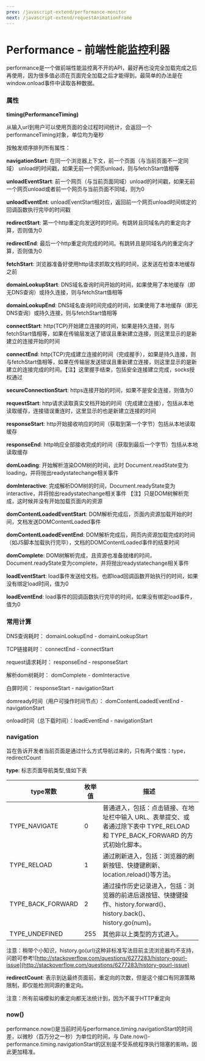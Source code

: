 ```yaml
---
prev: /javascript-extend/performance-monitor
next: /javascript-extend/requestAnimationFrame
---
```


# Performance - 前端性能监控利器

performance是一个做前端性能监控离不开的API，最好再也没完全加载完成之后再使用，因为很多值必须在页面完全加载之后才能得到。最简单的办法是在window.onload事件中读取各种数据。

### 属性

**timing(PerformanceTiming)**

从输入url到用户可以使用页面的全过程时间统计，会返回一个performanceTiming对象，单位均为毫秒



按触发顺序排列所有属性：

**navigationStart**: 在同一个浏览器上下文，前一个页面（与当前页面不一定同域） unload的时间戳，如果无前一个网页unload，则与fetchStart值相等

**unloadEventStart**: 前一个网页（与当前页面同域）unload的时间戳，如果无前一个网页unload或者前一个网页与当前页面不同域，则为0

**unloadEventEnt**: unloadEventStart相对应，返回前一个网页unload时间绑定的回调函数执行完毕的时间戳

**redirectStart**: 第一个http重定向发送时的时间。有跳转且同域名内的重定向才算，否则值为0

**redirectEnd**: 最后一个http重定向完成的时间。有跳转且是同域名内的重定向才算，否则值为0

**fetchStart**: 浏览器准备好使用http请求抓取文档的时间，这发送在检查本地缓存之前

**domainLookupStart**: DNS域名查询时间开始的时间，如果使用了本地缓存（即无DNS查询）或持久连接，则与fetchStart值相等

**domainLookupEnd**: DNS域名查询时间完成的时间，如果使用了本地缓存（即无DNS查询）或持久连接，则与fetchStart值相等

**connectStart**: http(TCP)开始建立连接的时间，如果是持久连接，则与fetchStart值相等，如果在传输层发送了错误且重新建立连接，则这里显示的是新建立的连接开始的时间

**connectEnd**:  http(TCP)完成建立连接的时间（完成握手），如果是持久连接，则与fetchStart值相等，如果在传输层发送错误且重新建立连接，则这里显示的是新建立的连接完成的时间。【注】这里握手结束，包括安全连接建立完成，socks授权通过


**secureConnectionStart**: https连接开始的时间，如果不是安全连接，则值为0

**requestStart**: http请求读取真实文档开始的时间（完成建立连接），包括从本地读取缓存，连接错误重连时，这里显示的也是新建立连接的时间


**responseStart**: http开始接收响应的时间（获取到第一个字节）包括从本地读取缓存

**responseEnd**: http响应全部接收完成的时间（获取到最后一个字节）包括从本地读取缓存

**domLoading**: 开始解析渲染DOM树的时间，此时 Document.readState变为loading，并将抛出readystatechange相关事件

**domInteractive**: 完成解析DOM树的时间，Document.readyState变为interactive，并将抛出readystatechange相关事件
【注】只是DOM树解析完成，这时候并没有开始加载页面内的资源

**domContentLoadedEventStart**: DOM解析完成后，页面内资源加载开始的时间，文档发送DOMContentLoaded事件

**domContentLoadedEventEnd**: DOM解析完成后，网页内资源加载完成的时间（如JS脚本加载执行完毕），文档的DOMContentLoaded事件的结束时间

**domComplete**: DOM树解析完成，且资源也准备就绪的时间，Document.readyState变为complete，并将抛出readystatechange相关事件

**loadEventStart**: load事件发送给文档，也即load回调函数开始执行的时间，如果没有绑定load时间，值为0

**loadEventEnd**: load事件的回调函数执行完毕的时间，如果没有绑定load事件，值为0

### 常用计算

DNS查询耗时： domainLookupEnd - domainLookupStart

TCP链接耗时： connectEnd - connectStart

request请求耗时： responseEnd - responseStart

解析dom树耗时： domComplete - domInteractive

白屏时间： responseStart - navigationStart

domready时间（用户可操作时间节点）： domContentLoadedEventEnd - navigationStart

onload时间（总下载时间）：loadEventEnd - navigationStart

### navigation

旨在告诉开发者当前页面是通过什么方式导航过来的，只有两个属性：type，redirectCount

**type**: 标志页面导航类型,值如下表

| type常数  | 枚举值  |                                   描述       |
| --------  | ------ | ------------------------------------------   | 
| TYPE_NAVIGATE	| 0	 | 普通进入，包括：点击链接、在地址栏中输入 URL、表单提交、或者通过除下表中 TYPE_RELOAD 和 TYPE_BACK_FORWARD 的方式初始化脚本。 |
| TYPE_RELOAD	 | 1	| 通过刷新进入，包括：浏览器的刷新按钮、快捷键刷新、location.reload()等方法。|
| TYPE_BACK_FORWARD	| 2	 | 通过操作历史记录进入，包括：浏览器的前进后退按钮、快捷键操作、history.forward()、history.back()、history.go(num)。 |
| TYPE_UNDEFINED	| 255	| 其他非以上类型的方式进入。 |

注意：稍带个小知识，history.go(url)这种非标准写法目前主流浏览器均不支持，问题可参考![http://stackoverflow.com/questions/6277283/history-gourl-issue](http://stackoverflow.com/questions/6277283/history-gourl-issue)


**redirectCount**: 表示到达最终页面前，重定向的次数，但是这个接口有同源策略限制，即仅能检测同源的重定向。

注意：所有前端模拟的重定向都无法统计到，因为不属于HTTP重定向

### now()

performance.now()是当前时间与performance.timing.navigationStart的时间差，以微秒（百万分之一秒）为单位的时间，与 Date.now()-performance.timing.navigationStart的区别是不受系统程序执行阻塞的影响，因此更加精准。